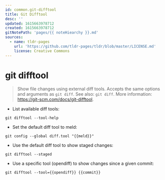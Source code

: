 ```yaml
---
id: common.git-difftool
title: Git Difftool
desc: ''
updated: 1615663978712
created: 1615663978712
gitNotePath: 'pages/{{ noteHiearchy }}.md'
sources:
  - name: tldr-pages
    url: 'https://github.com/tldr-pages/tldr/blob/master/LICENSE.md'
    license: Creative Commons
---
```

# git difftool

> Show file changes using external diff tools. Accepts the same options and arguments as `git diff`.
> See also: `git diff`.
> More information: <https://git-scm.com/docs/git-difftool>.

- List available diff tools:

`git difftool --tool-help`

- Set the default diff tool to meld:

`git config --global diff.tool "{{meld}}"`

- Use the default diff tool to show staged changes:

`git difftool --staged`

- Use a specific tool (opendiff) to show changes since a given commit:

`git difftool --tool={{opendiff}} {{commit}}`

